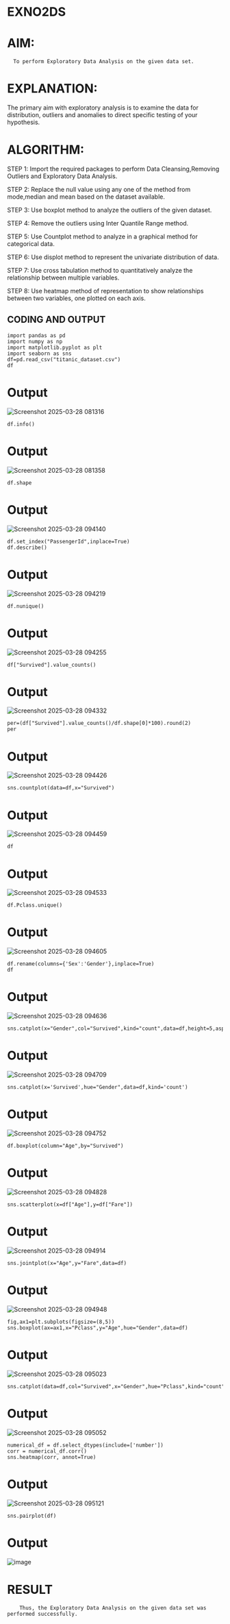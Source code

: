 # EXNO2DS
# AIM:
      To perform Exploratory Data Analysis on the given data set.
      
# EXPLANATION:
  The primary aim with exploratory analysis is to examine the data for distribution, outliers and anomalies to direct specific testing of your hypothesis.
  
# ALGORITHM:
STEP 1: Import the required packages to perform Data Cleansing,Removing Outliers and Exploratory Data Analysis.

STEP 2: Replace the null value using any one of the method from mode,median and mean based on the dataset available.

STEP 3: Use boxplot method to analyze the outliers of the given dataset.

STEP 4: Remove the outliers using Inter Quantile Range method.

STEP 5: Use Countplot method to analyze in a graphical method for categorical data.

STEP 6: Use displot method to represent the univariate distribution of data.

STEP 7: Use cross tabulation method to quantitatively analyze the relationship between multiple variables.

STEP 8: Use heatmap method of representation to show relationships between two variables, one plotted on each axis.

## CODING AND OUTPUT

```
import pandas as pd
import numpy as np
import matplotlib.pyplot as plt
import seaborn as sns
df=pd.read_csv("titanic_dataset.csv")
df
```
# Output
![Screenshot 2025-03-28 081316](https://github.com/user-attachments/assets/281d2911-a4aa-436a-945c-acd15b8e9d60)

```
df.info()
```
# Output
![Screenshot 2025-03-28 081358](https://github.com/user-attachments/assets/c14f0e03-9b51-43bf-b936-0edece7bffd1)

```
df.shape
```
# Output
![Screenshot 2025-03-28 094140](https://github.com/user-attachments/assets/50be4d04-9029-4a0c-a6c0-7a9aa7aa6bb7)

```
df.set_index("PassengerId",inplace=True)
df.describe()
```
# Output
![Screenshot 2025-03-28 094219](https://github.com/user-attachments/assets/abbb1d71-5773-4c32-b6bd-9ef4fa3a6287)

```
df.nunique()
```
# Output
![Screenshot 2025-03-28 094255](https://github.com/user-attachments/assets/f1b126ed-cd0b-477c-b754-49be35b83207)

```
df["Survived"].value_counts()
```
# Output
![Screenshot 2025-03-28 094332](https://github.com/user-attachments/assets/b6f1e3f0-3d01-47f7-8db6-e18b205f2f97)

```
per=(df["Survived"].value_counts()/df.shape[0]*100).round(2)
per
```
# Output
![Screenshot 2025-03-28 094426](https://github.com/user-attachments/assets/63c7aee7-aaf8-480a-b0e8-d2b0dfb7473a)

```
sns.countplot(data=df,x="Survived")
```
# Output
![Screenshot 2025-03-28 094459](https://github.com/user-attachments/assets/0f1b8b53-7de3-48b7-bf17-5bcd3a712d7d)

```
df
```
# Output
![Screenshot 2025-03-28 094533](https://github.com/user-attachments/assets/e4ba4722-ab29-435e-84f8-075a3ddd7088)

```
df.Pclass.unique()
```
# Output
![Screenshot 2025-03-28 094605](https://github.com/user-attachments/assets/eaae6487-9cf8-4d11-a338-de184fb90339)

```
df.rename(columns={'Sex':'Gender'},inplace=True)
df
```
# Output
![Screenshot 2025-03-28 094636](https://github.com/user-attachments/assets/6267adc3-ce32-400e-8cb6-a5dd186e7f39)

```
sns.catplot(x="Gender",col="Survived",kind="count",data=df,height=5,aspect=.7)
```
# Output
![Screenshot 2025-03-28 094709](https://github.com/user-attachments/assets/a3cfa550-d291-4094-83c5-d2c864b77794)

```
sns.catplot(x='Survived',hue="Gender",data=df,kind='count')
```
# Output
![Screenshot 2025-03-28 094752](https://github.com/user-attachments/assets/f5b36fdc-5987-4141-ba54-45c76ec48bcf)

```
df.boxplot(column="Age",by="Survived")
```
# Output
![Screenshot 2025-03-28 094828](https://github.com/user-attachments/assets/32cb6ab3-774c-4482-b3e9-0e358d937832)

```
sns.scatterplot(x=df["Age"],y=df["Fare"])
```
# Output
![Screenshot 2025-03-28 094914](https://github.com/user-attachments/assets/3f9adc14-f346-4605-9da6-2bd6ecbb57a7)

```
sns.jointplot(x="Age",y="Fare",data=df)
```
# Output
![Screenshot 2025-03-28 094948](https://github.com/user-attachments/assets/b63811de-b6a8-4e0c-a016-04b847de6fcf)

```
fig,ax1=plt.subplots(figsize=(8,5))
sns.boxplot(ax=ax1,x="Pclass",y="Age",hue="Gender",data=df)
```
# Output
![Screenshot 2025-03-28 095023](https://github.com/user-attachments/assets/39527055-78a7-4a48-b416-0de167809a4c)

```
sns.catplot(data=df,col="Survived",x="Gender",hue="Pclass",kind="count")
```
# Output
![Screenshot 2025-03-28 095052](https://github.com/user-attachments/assets/4b60799d-82b6-446f-987e-4d15ad216d16)

```
numerical_df = df.select_dtypes(include=['number'])
corr = numerical_df.corr()
sns.heatmap(corr, annot=True)
```
# Output
![Screenshot 2025-03-28 095121](https://github.com/user-attachments/assets/7fc323a9-c6b8-45cf-acc6-e6a581b5e13d)

```
sns.pairplot(df)
```
# Output
![image](https://github.com/user-attachments/assets/4ed2fdd6-0f36-4e50-a9d3-e4a96027f045)


# RESULT
        Thus, the Exploratory Data Analysis on the given data set was performed successfully.
